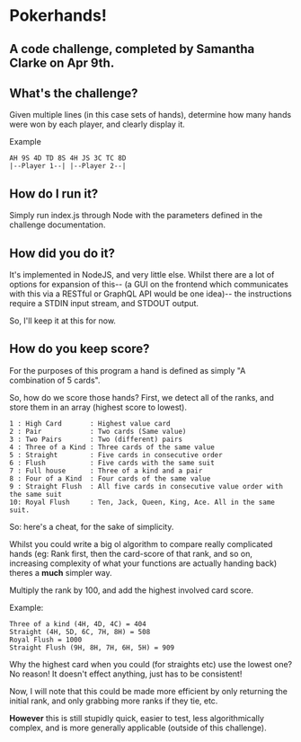# Pokerhands!
## A code challenge, completed by Samantha Clarke on Apr 9th.


## What's the challenge?

Given multiple lines (in this case sets of hands), determine how many hands were won by each player, and clearly display it.

Example
```
AH 9S 4D TD 8S 4H JS 3C TC 8D
|--Player 1--| |--Player 2--|
```

## How do I run it?

Simply run index.js through Node with the parameters defined in the challenge documentation.


## How did you do it?

It's implemented in NodeJS, and very little else. Whilst there are a lot of options for expansion of this-- (a GUI on the frontend which communicates with this via a RESTful or GraphQL API would be one idea)-- the instructions require a STDIN input stream, and STDOUT output.

So, I'll keep it at this for now.


## How do you keep score?

For the purposes of this program a hand is defined as simply "A combination of 5 cards".

So, how do we score those hands?
First, we detect all of the ranks, and store them in an array (highest score to lowest).
```
1 : High Card		: Highest value card
2 : Pair			: Two cards (Same value)
3 : Two Pairs		: Two (different) pairs
4 : Three of a Kind	: Three cards of the same value
5 : Straight		: Five cards in consecutive order
6 : Flush			: Five cards with the same suit
7 : Full house		: Three of a kind and a pair
8 : Four of a Kind	: Four cards of the same value
9 : Straight Flush	: All five cards in consecutive value order with the same suit
10: Royal Flush		: Ten, Jack, Queen, King, Ace. All in the same suit.
```

So: here's a cheat, for the sake of simplicity.

Whilst you could write a big ol algorithm to compare really complicated hands (eg: Rank first, then the card-score of that rank, and so on, increasing complexity of what your functions are actually handing back) theres a **much** simpler way.

Multiply the rank by 100, and add the highest involved card score.

Example:
```
Three of a kind (4H, 4D, 4C) = 404
Straight (4H, 5D, 6C, 7H, 8H) = 508
Royal Flush = 1000
Straight Flush (9H, 8H, 7H, 6H, 5H) = 909
```

Why the highest card when you could (for straights etc) use the lowest one? No reason! It doesn't effect anything, just has to be consistent!

Now, I will note that this could be made more efficient by only returning the initial rank, and only grabbing more ranks if they tie, etc.

**However** this is still stupidly quick, easier to test, less algorithmically complex, and is more generally applicable (outside of this challenge).